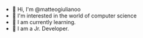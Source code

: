 - 👋 Hi, I'm @matteogiulianoo
- 👀 I'm interested in the world of computer science
- 🌱 I am currently learning.
- 📘 I am a Jr. Developer.

<!---
matteogiulianoo/matteogiulianoo is a ✨ special ✨ repository because its `README.md` (this file) appears on your GitHub profile.
You can click the Preview link to take a look at your changes.
--->
